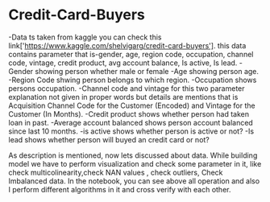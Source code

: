 # Credit-Card-Buyers
-Data ts taken from kaggle you can check this link['https://www.kaggle.com/shelvigarg/credit-card-buyers']. this data contains parameter that is-gender, age, region code, occupation, channel code, vintage, credit product, avg account balance, Is active, Is lead.
-Gender showing person whether male or female                                -Age showing person age.
-Region Code shwing person belongs to which region.                          -Occupation shows persons occupation.
-Channel code and vintage for this two parameter explanation not given in proper words but details are mentions that is Acquisition Channel Code for the Customer (Encoded) and Vintage for the Customer (In Months).
-Credit product shows whether person had taken loan in past.                 -Average account balanced shows person account balanced since last 10 months.
-is active shows whether person is active or not?                            -Is lead shows whether person will buyed an credit card or not?

As description is mentioned, now lets discussed about data. While building model we have to perform visualization and check some parameter in it, like check multicolinearity,check NAN values , check outliers, Check Imbalanced data.
In the notebook, you can see above all operation and also I perform different algorithms in it and cross verify with each other.

